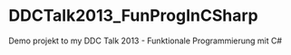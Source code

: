 DDCTalk2013_FunProgInCSharp
===========================

Demo projekt to my DDC Talk 2013 - Funktionale Programmierung mit C#